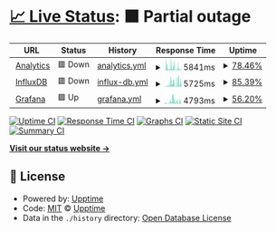 # [📈 Live Status](https://status.uvvu.pw): <!--live status--> **🟧 Partial outage**

<!--start: status pages-->
<!-- This summary is generated by Upptime (https://github.com/upptime/upptime) -->
<!-- Do not edit this manually, your changes will be overwritten -->
<!-- prettier-ignore -->
| URL | Status | History | Response Time | Uptime |
| --- | ------ | ------- | ------------- | ------ |
| <img alt="" src="https://icons.duckduckgo.com/ip3/analytics.uvvu.pw.ico" height="13"> [Analytics](https://analytics.uvvu.pw) | 🟥 Down | [analytics.yml](https://github.com/u-v-v-u/status/commits/HEAD/history/analytics.yml) | <details><summary><img alt="Response time graph" src="./graphs/analytics/response-time-week.png" height="20"> 5841ms</summary><br><a href="https://status.uvvu.pw/history/analytics"><img alt="Response time 3185" src="https://img.shields.io/endpoint?url=https%3A%2F%2Fraw.githubusercontent.com%2Fu-v-v-u%2Fstatus%2FHEAD%2Fapi%2Fanalytics%2Fresponse-time.json"></a><br><a href="https://status.uvvu.pw/history/analytics"><img alt="24-hour response time 5242" src="https://img.shields.io/endpoint?url=https%3A%2F%2Fraw.githubusercontent.com%2Fu-v-v-u%2Fstatus%2FHEAD%2Fapi%2Fanalytics%2Fresponse-time-day.json"></a><br><a href="https://status.uvvu.pw/history/analytics"><img alt="7-day response time 5841" src="https://img.shields.io/endpoint?url=https%3A%2F%2Fraw.githubusercontent.com%2Fu-v-v-u%2Fstatus%2FHEAD%2Fapi%2Fanalytics%2Fresponse-time-week.json"></a><br><a href="https://status.uvvu.pw/history/analytics"><img alt="30-day response time 3798" src="https://img.shields.io/endpoint?url=https%3A%2F%2Fraw.githubusercontent.com%2Fu-v-v-u%2Fstatus%2FHEAD%2Fapi%2Fanalytics%2Fresponse-time-month.json"></a><br><a href="https://status.uvvu.pw/history/analytics"><img alt="1-year response time 3185" src="https://img.shields.io/endpoint?url=https%3A%2F%2Fraw.githubusercontent.com%2Fu-v-v-u%2Fstatus%2FHEAD%2Fapi%2Fanalytics%2Fresponse-time-year.json"></a></details> | <details><summary><a href="https://status.uvvu.pw/history/analytics">78.46%</a></summary><a href="https://status.uvvu.pw/history/analytics"><img alt="All-time uptime 96.36%" src="https://img.shields.io/endpoint?url=https%3A%2F%2Fraw.githubusercontent.com%2Fu-v-v-u%2Fstatus%2FHEAD%2Fapi%2Fanalytics%2Fuptime.json"></a><br><a href="https://status.uvvu.pw/history/analytics"><img alt="24-hour uptime 64.30%" src="https://img.shields.io/endpoint?url=https%3A%2F%2Fraw.githubusercontent.com%2Fu-v-v-u%2Fstatus%2FHEAD%2Fapi%2Fanalytics%2Fuptime-day.json"></a><br><a href="https://status.uvvu.pw/history/analytics"><img alt="7-day uptime 78.46%" src="https://img.shields.io/endpoint?url=https%3A%2F%2Fraw.githubusercontent.com%2Fu-v-v-u%2Fstatus%2FHEAD%2Fapi%2Fanalytics%2Fuptime-week.json"></a><br><a href="https://status.uvvu.pw/history/analytics"><img alt="30-day uptime 94.95%" src="https://img.shields.io/endpoint?url=https%3A%2F%2Fraw.githubusercontent.com%2Fu-v-v-u%2Fstatus%2FHEAD%2Fapi%2Fanalytics%2Fuptime-month.json"></a><br><a href="https://status.uvvu.pw/history/analytics"><img alt="1-year uptime 96.36%" src="https://img.shields.io/endpoint?url=https%3A%2F%2Fraw.githubusercontent.com%2Fu-v-v-u%2Fstatus%2FHEAD%2Fapi%2Fanalytics%2Fuptime-year.json"></a></details>
| <img alt="" src="https://icons.duckduckgo.com/ip3/influx.uvvu.pw.ico" height="13"> [InfluxDB](https://influx.uvvu.pw) | 🟥 Down | [influx-db.yml](https://github.com/u-v-v-u/status/commits/HEAD/history/influx-db.yml) | <details><summary><img alt="Response time graph" src="./graphs/influx-db/response-time-week.png" height="20"> 5725ms</summary><br><a href="https://status.uvvu.pw/history/influx-db"><img alt="Response time 3241" src="https://img.shields.io/endpoint?url=https%3A%2F%2Fraw.githubusercontent.com%2Fu-v-v-u%2Fstatus%2FHEAD%2Fapi%2Finflux-db%2Fresponse-time.json"></a><br><a href="https://status.uvvu.pw/history/influx-db"><img alt="24-hour response time 5524" src="https://img.shields.io/endpoint?url=https%3A%2F%2Fraw.githubusercontent.com%2Fu-v-v-u%2Fstatus%2FHEAD%2Fapi%2Finflux-db%2Fresponse-time-day.json"></a><br><a href="https://status.uvvu.pw/history/influx-db"><img alt="7-day response time 5725" src="https://img.shields.io/endpoint?url=https%3A%2F%2Fraw.githubusercontent.com%2Fu-v-v-u%2Fstatus%2FHEAD%2Fapi%2Finflux-db%2Fresponse-time-week.json"></a><br><a href="https://status.uvvu.pw/history/influx-db"><img alt="30-day response time 3962" src="https://img.shields.io/endpoint?url=https%3A%2F%2Fraw.githubusercontent.com%2Fu-v-v-u%2Fstatus%2FHEAD%2Fapi%2Finflux-db%2Fresponse-time-month.json"></a><br><a href="https://status.uvvu.pw/history/influx-db"><img alt="1-year response time 3241" src="https://img.shields.io/endpoint?url=https%3A%2F%2Fraw.githubusercontent.com%2Fu-v-v-u%2Fstatus%2FHEAD%2Fapi%2Finflux-db%2Fresponse-time-year.json"></a></details> | <details><summary><a href="https://status.uvvu.pw/history/influx-db">85.39%</a></summary><a href="https://status.uvvu.pw/history/influx-db"><img alt="All-time uptime 97.58%" src="https://img.shields.io/endpoint?url=https%3A%2F%2Fraw.githubusercontent.com%2Fu-v-v-u%2Fstatus%2FHEAD%2Fapi%2Finflux-db%2Fuptime.json"></a><br><a href="https://status.uvvu.pw/history/influx-db"><img alt="24-hour uptime 71.87%" src="https://img.shields.io/endpoint?url=https%3A%2F%2Fraw.githubusercontent.com%2Fu-v-v-u%2Fstatus%2FHEAD%2Fapi%2Finflux-db%2Fuptime-day.json"></a><br><a href="https://status.uvvu.pw/history/influx-db"><img alt="7-day uptime 85.39%" src="https://img.shields.io/endpoint?url=https%3A%2F%2Fraw.githubusercontent.com%2Fu-v-v-u%2Fstatus%2FHEAD%2Fapi%2Finflux-db%2Fuptime-week.json"></a><br><a href="https://status.uvvu.pw/history/influx-db"><img alt="30-day uptime 96.64%" src="https://img.shields.io/endpoint?url=https%3A%2F%2Fraw.githubusercontent.com%2Fu-v-v-u%2Fstatus%2FHEAD%2Fapi%2Finflux-db%2Fuptime-month.json"></a><br><a href="https://status.uvvu.pw/history/influx-db"><img alt="1-year uptime 97.58%" src="https://img.shields.io/endpoint?url=https%3A%2F%2Fraw.githubusercontent.com%2Fu-v-v-u%2Fstatus%2FHEAD%2Fapi%2Finflux-db%2Fuptime-year.json"></a></details>
| <img alt="" src="https://icons.duckduckgo.com/ip3/g.uvvu.pw.ico" height="13"> [Grafana](https://g.uvvu.pw) | 🟩 Up | [grafana.yml](https://github.com/u-v-v-u/status/commits/HEAD/history/grafana.yml) | <details><summary><img alt="Response time graph" src="./graphs/grafana/response-time-week.png" height="20"> 4793ms</summary><br><a href="https://status.uvvu.pw/history/grafana"><img alt="Response time 2422" src="https://img.shields.io/endpoint?url=https%3A%2F%2Fraw.githubusercontent.com%2Fu-v-v-u%2Fstatus%2FHEAD%2Fapi%2Fgrafana%2Fresponse-time.json"></a><br><a href="https://status.uvvu.pw/history/grafana"><img alt="24-hour response time 6611" src="https://img.shields.io/endpoint?url=https%3A%2F%2Fraw.githubusercontent.com%2Fu-v-v-u%2Fstatus%2FHEAD%2Fapi%2Fgrafana%2Fresponse-time-day.json"></a><br><a href="https://status.uvvu.pw/history/grafana"><img alt="7-day response time 4793" src="https://img.shields.io/endpoint?url=https%3A%2F%2Fraw.githubusercontent.com%2Fu-v-v-u%2Fstatus%2FHEAD%2Fapi%2Fgrafana%2Fresponse-time-week.json"></a><br><a href="https://status.uvvu.pw/history/grafana"><img alt="30-day response time 2899" src="https://img.shields.io/endpoint?url=https%3A%2F%2Fraw.githubusercontent.com%2Fu-v-v-u%2Fstatus%2FHEAD%2Fapi%2Fgrafana%2Fresponse-time-month.json"></a><br><a href="https://status.uvvu.pw/history/grafana"><img alt="1-year response time 2422" src="https://img.shields.io/endpoint?url=https%3A%2F%2Fraw.githubusercontent.com%2Fu-v-v-u%2Fstatus%2FHEAD%2Fapi%2Fgrafana%2Fresponse-time-year.json"></a></details> | <details><summary><a href="https://status.uvvu.pw/history/grafana">56.20%</a></summary><a href="https://status.uvvu.pw/history/grafana"><img alt="All-time uptime 92.64%" src="https://img.shields.io/endpoint?url=https%3A%2F%2Fraw.githubusercontent.com%2Fu-v-v-u%2Fstatus%2FHEAD%2Fapi%2Fgrafana%2Fuptime.json"></a><br><a href="https://status.uvvu.pw/history/grafana"><img alt="24-hour uptime 11.67%" src="https://img.shields.io/endpoint?url=https%3A%2F%2Fraw.githubusercontent.com%2Fu-v-v-u%2Fstatus%2FHEAD%2Fapi%2Fgrafana%2Fuptime-day.json"></a><br><a href="https://status.uvvu.pw/history/grafana"><img alt="7-day uptime 56.20%" src="https://img.shields.io/endpoint?url=https%3A%2F%2Fraw.githubusercontent.com%2Fu-v-v-u%2Fstatus%2FHEAD%2Fapi%2Fgrafana%2Fuptime-week.json"></a><br><a href="https://status.uvvu.pw/history/grafana"><img alt="30-day uptime 89.78%" src="https://img.shields.io/endpoint?url=https%3A%2F%2Fraw.githubusercontent.com%2Fu-v-v-u%2Fstatus%2FHEAD%2Fapi%2Fgrafana%2Fuptime-month.json"></a><br><a href="https://status.uvvu.pw/history/grafana"><img alt="1-year uptime 92.64%" src="https://img.shields.io/endpoint?url=https%3A%2F%2Fraw.githubusercontent.com%2Fu-v-v-u%2Fstatus%2FHEAD%2Fapi%2Fgrafana%2Fuptime-year.json"></a></details>

<!--end: status pages-->

[![Uptime CI](https://github.com/u-v-v-u/status/workflows/Uptime%20CI/badge.svg)](https://github.com/u-v-v-u/status/actions?query=workflow%3A%22Uptime+CI%22)
[![Response Time CI](https://github.com/u-v-v-u/status/workflows/Response%20Time%20CI/badge.svg)](https://github.com/u-v-v-u/status/actions?query=workflow%3A%22Response+Time+CI%22)
[![Graphs CI](https://github.com/u-v-v-u/status/workflows/Graphs%20CI/badge.svg)](https://github.com/u-v-v-u/status/actions?query=workflow%3A%22Graphs+CI%22)
[![Static Site CI](https://github.com/u-v-v-u/status/workflows/Static%20Site%20CI/badge.svg)](https://github.com/u-v-v-u/status/actions?query=workflow%3A%22Static+Site+CI%22)
[![Summary CI](https://github.com/u-v-v-u/status/workflows/Summary%20CI/badge.svg)](https://github.com/u-v-v-u/status/actions?query=workflow%3A%22Summary+CI%22)

[**Visit our status website →**](https://status.uvvu.pw)

## 📄 License

- Powered by: [Upptime](https://github.com/upptime/upptime)
- Code: [MIT](./LICENSE) © [Upptime](https://upptime.js.org)
- Data in the `./history` directory: [Open Database License](https://opendatacommons.org/licenses/odbl/1-0/)
